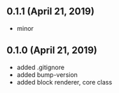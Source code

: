 ## 0.1.1 (April 21, 2019)
  - minor

## 0.1.0 (April 21, 2019)
  - added .gitignore
  - added bump-version
  - added block renderer, core class

